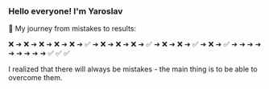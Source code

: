 ### Hello everyone! I'm Yaroslav 

🚀 My journey from mistakes to results:

❌ ➔ ❌ ➔ ❌ ➔ ❌ ➔ ❌ ➔ ✅ ➔ ❌ ➔  ❌ ➔ ❌ ➔ ✅ ➔ ❌ ➔ ❌ ➔  ✅ ➔ ❌ ➔ ✅ ➔ ➔ ➔ ➔ ➔ ➔ ➔ ➔ ➔ ✅ ✅ ✅

I realized that there will always be mistakes - the main thing is to be able to overcome them.

